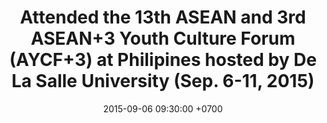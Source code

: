---
title: Attended the 13th ASEAN and 3rd ASEAN+3 Youth Culture Forum (AYCF+3) at Philipines hosted by De La Salle University (Sep. 6-11, 2015)
date: 2015-09-06 09:30:00 +0700
---